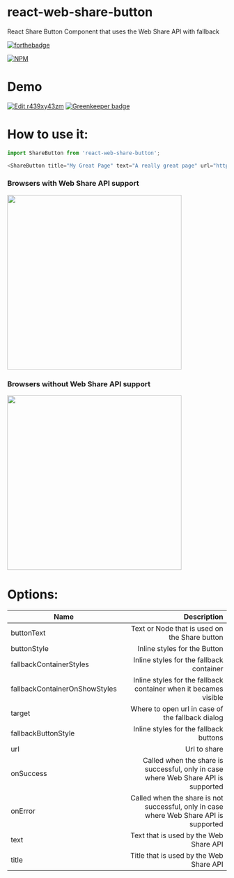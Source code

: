 # react-web-share-button
React Share Button Component that uses the Web Share API with fallback

[![forthebadge](http://forthebadge.com/images/badges/built-with-love.svg)](http://forthebadge.com)

[![NPM](https://nodei.co/npm/react-web-share-button.png?mini=true)](https://nodei.co/npm/react-web-share-button/)

# Demo
[![Edit r439xy43zm](https://codesandbox.io/static/img/play-codesandbox.svg)](https://codesandbox.io/s/r439xy43zm) [![Greenkeeper badge](https://badges.greenkeeper.io/AvraamMavridis/react-web-share-button.svg)](https://greenkeeper.io/)

# How to use it:

```javascript
import ShareButton from 'react-web-share-button';

<ShareButton title="My Great Page" text="A really great page" url="http://www.greatpage.com" />
```

### Browsers with Web Share API support

<img src="https://raw.githubusercontent.com/AvraamMavridis/react-web-share-button/master/screenshot_support.png" height="400px">

### Browsers without Web Share API support

<img src="https://raw.githubusercontent.com/AvraamMavridis/react-web-share-button/master/screenshot_not_supported.png" height="400px">


# Options:

| Name        | Description           
| ------------- |-------------:|
| buttonText     | Text or Node that is used on the Share button |
| buttonStyle    | Inline styles for the Button     |  
| fallbackContainerStyles | Inline styles for the fallback container  |
| fallbackContainerOnShowStyles | Inline styles for the fallback container when it becames visible  |
| target | Where to open url in case of the fallback dialog  |
| fallbackButtonStyle | Inline styles for the fallback buttons |
| url | Url to share |
| onSuccess | Called when the share is successful, only in case where Web Share API is supported  |  
| onError | Called when the share is not successful, only in case where Web Share API is supported  |  
| text  | Text that is used by the Web Share API  |  
| title  | Title that is used by the Web Share API  | 